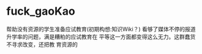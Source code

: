 # fuck_gaoKao
帮助没有资源的学生准备应试教育(初期构想:知识Wiki？)
看够了媒体不停的报道升学率的问题，满是糟粕的应试教育在
平等这一方面都变得这么无力。这群蠢货不寻求改变，还把教
育资源的
